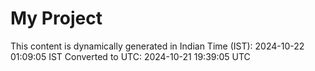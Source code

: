 # My Project

This content is dynamically generated in Indian Time (IST): 2024-10-22 01:09:05 IST
Converted to UTC: 2024-10-21 19:39:05 UTC
